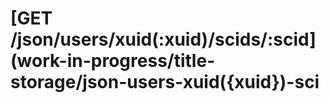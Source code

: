 # \[GET /json/users/xuid\(:xuid\)/scids/:scid\]\(work-in-progress/title-storage/json-users-xuid\({xuid}\)-sci

